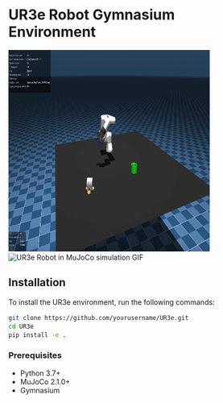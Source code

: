 # UR3e Robot Gymnasium Environment

<div>
  <img src="./media/capture.png" alt="UR3e Robot in MuJoCo simulation" width="400" height="400"/>
  <img src="./media/record.gif" alt="UR3e Robot in MuJoCo simulation GIF" width="400" height="400"/>
</div>

## Installation

To install the UR3e environment, run the following commands:

```bash
git clone https://github.com/yourusername/UR3e.git
cd UR3e
pip install -e .
```

### Prerequisites

- Python 3.7+
- MuJoCo 2.1.0+
- Gymnasium


